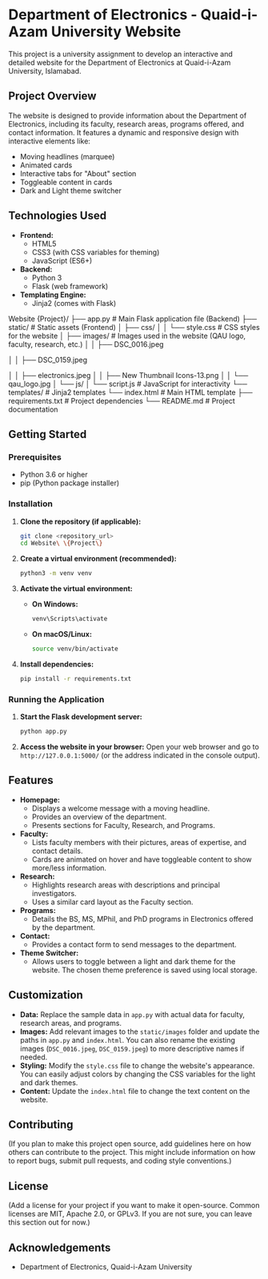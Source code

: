# Department of Electronics - Quaid-i-Azam University Website

This project is a university assignment to develop an interactive and detailed website for the Department of Electronics at Quaid-i-Azam University, Islamabad.

## Project Overview

The website is designed to provide information about the Department of Electronics, including its faculty, research areas, programs offered, and contact information. It features a dynamic and responsive design with interactive elements like:

*   Moving headlines (marquee)
*   Animated cards
*   Interactive tabs for "About" section
*   Toggleable content in cards
*   Dark and Light theme switcher

## Technologies Used

*   **Frontend:**
    *   HTML5
    *   CSS3 (with CSS variables for theming)
    *   JavaScript (ES6+)
*   **Backend:**
    *   Python 3
    *   Flask (web framework)
*   **Templating Engine:**
    *   Jinja2 (comes with Flask)

Website {Project}/
├── app.py         # Main Flask application file (Backend)
├── static/        # Static assets (Frontend)
│   ├── css/
│   │   └── style.css  # CSS styles for the website
│   ├── images/    # Images used in the website (QAU logo, faculty, research, etc.)
│   │   ├── DSC_0016.jpeg

│   │   ├── DSC_0159.jpeg

│   │   ├── electronics.jpeg
│   │   ├── New Thumbnail Icons-13.png
│   │   └── qau_logo.jpg
│   └── js/
│       └── script.js  # JavaScript for interactivity
└── templates/     # Jinja2 templates
└── index.html   # Main HTML template
├── requirements.txt  # Project dependencies
└── README.md        # Project documentation

## Getting Started

### Prerequisites

*   Python 3.6 or higher
*   pip (Python package installer)

### Installation

1.  **Clone the repository (if applicable):**
    ```bash
    git clone <repository_url>
    cd Website\ \{Project\}
    ```

2.  **Create a virtual environment (recommended):**
    ```bash
    python3 -m venv venv
    ```

3.  **Activate the virtual environment:**
    *   **On Windows:**
        ```bash
        venv\Scripts\activate
        ```
    *   **On macOS/Linux:**
        ```bash
        source venv/bin/activate
        ```

4.  **Install dependencies:**
    ```bash
    pip install -r requirements.txt
    ```

### Running the Application

1.  **Start the Flask development server:**
    ```bash
    python app.py
    ```

2.  **Access the website in your browser:**
    Open your web browser and go to `http://127.0.0.1:5000/` (or the address indicated in the console output).

## Features

*   **Homepage:**
    *   Displays a welcome message with a moving headline.
    *   Provides an overview of the department.
    *   Presents sections for Faculty, Research, and Programs.
*   **Faculty:**
    *   Lists faculty members with their pictures, areas of expertise, and contact details.
    *   Cards are animated on hover and have toggleable content to show more/less information.
*   **Research:**
    *   Highlights research areas with descriptions and principal investigators.
    *   Uses a similar card layout as the Faculty section.
*   **Programs:**
    *   Details the BS, MS, MPhil, and PhD programs in Electronics offered by the department.
*   **Contact:**
    *   Provides a contact form to send messages to the department.
*   **Theme Switcher:**
    *   Allows users to toggle between a light and dark theme for the website. The chosen theme preference is saved using local storage.

## Customization

*   **Data:** Replace the sample data in `app.py` with actual data for faculty, research areas, and programs.
*   **Images:** Add relevant images to the `static/images` folder and update the paths in `app.py` and `index.html`. You can also rename the existing images (`DSC_0016.jpeg`, `DSC_0159.jpeg`) to more descriptive names if needed.
*   **Styling:** Modify the `style.css` file to change the website's appearance. You can easily adjust colors by changing the CSS variables for the light and dark themes.
*   **Content:** Update the `index.html` file to change the text content on the website.

## Contributing

(If you plan to make this project open source, add guidelines here on how others can contribute to the project. This might include information on how to report bugs, submit pull requests, and coding style conventions.)

## License

(Add a license for your project if you want to make it open-source. Common licenses are MIT, Apache 2.0, or GPLv3. If you are not sure, you can leave this section out for now.)

## Acknowledgements

*   Department of Electronics, Quaid-i-Azam University
